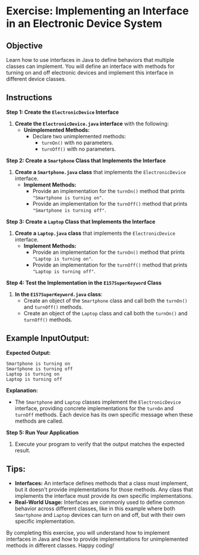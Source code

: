 # Exercise: Implementing an Interface in an Electronic Device System

## Objective
Learn how to use interfaces in Java to define behaviors that multiple classes can implement. You will define an interface with methods for turning on and off electronic devices and implement this interface in different device classes.

## Instructions

**Step 1: Create the `ElectronicDevice` Interface**

1. **Create the `ElectronicDevice.java` interface** with the following:
    - **Unimplemented Methods:**
        - Declare two unimplemented methods:
            - `turnOn()` with no parameters.
            - `turnOff()` with no parameters.

**Step 2: Create a `Smartphone` Class that Implements the Interface**

1. **Create a `Smartphone.java` class** that implements the `ElectronicDevice` interface.
    - **Implement Methods:**
        - Provide an implementation for the `turnOn()` method that prints `"Smartphone is turning on"`.
        - Provide an implementation for the `turnOff()` method that prints `"Smartphone is turning off"`.

**Step 3: Create a `Laptop` Class that Implements the Interface**

1. **Create a `Laptop.java` class** that implements the `ElectronicDevice` interface.
    - **Implement Methods:**
        - Provide an implementation for the `turnOn()` method that prints `"Laptop is turning on"`.
        - Provide an implementation for the `turnOff()` method that prints `"Laptop is turning off"`.

**Step 4: Test the Implementation in the `E157SuperKeyword` Class**

1. **In the `E157SuperKeyword.java` class**:
    - Create an object of the `Smartphone` class and call both the `turnOn()` and `turnOff()` methods.
    - Create an object of the `Laptop` class and call both the `turnOn()` and `turnOff()` methods.

## Example InputOutput:

**Expected Output:**

```plaintext
Smartphone is turning on
Smartphone is turning off
Laptop is turning on
Laptop is turning off
```

**Explanation:**
- The `Smartphone` and `Laptop` classes implement the `ElectronicDevice` interface, providing concrete implementations for the `turnOn` and `turnOff` methods. Each device has its own specific message when these methods are called.

**Step 5: Run Your Application**

1. Execute your program to verify that the output matches the expected result.

## Tips:

- **Interfaces:** An interface defines methods that a class must implement, but it doesn't provide implementations for those methods. Any class that implements the interface must provide its own specific implementations.
- **Real-World Usage:** Interfaces are commonly used to define common behavior across different classes, like in this example where both `Smartphone` and `Laptop` devices can turn on and off, but with their own specific implementation.

By completing this exercise, you will understand how to implement interfaces in Java and how to provide implementations for unimplemented methods in different classes. Happy coding!
